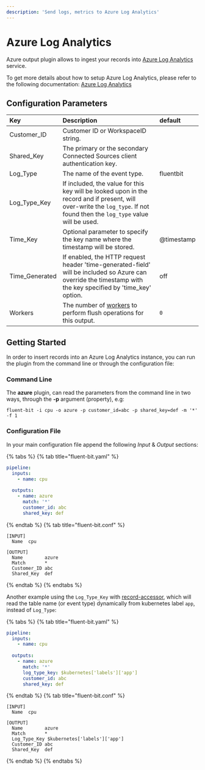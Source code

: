 ```yaml
---
description: 'Send logs, metrics to Azure Log Analytics'
---
```


# Azure Log Analytics

Azure output plugin allows to ingest your records into [Azure Log Analytics](https://azure.microsoft.com/en-us/services/log-analytics/) service.

To get more details about how to setup Azure Log Analytics, please refer to the following documentation: [Azure Log Analytics](https://docs.microsoft.com/en-us/azure/log-analytics/)

## Configuration Parameters

| Key | Description | default |
| :--- | :--- | :--- |
| Customer\_ID | Customer ID or WorkspaceID string. |  |
| Shared\_Key | The primary or the secondary Connected Sources client authentication key. |  |
| Log\_Type | The name of the event type. | fluentbit |
| Log_Type_Key | If included, the value for this key will be looked upon in the record and if present, will over-write the `log_type`. If not found then the `log_type` value will be used. | |
| Time\_Key | Optional parameter to specify the key name where the timestamp will be stored. | @timestamp |
| Time\_Generated | If enabled, the HTTP request header 'time-generated-field' will be included so Azure can override the timestamp with the key specified by 'time_key' option. | off |
| Workers | The number of [workers](../../administration/multithreading.md#outputs) to perform flush operations for this output. | `0` |

## Getting Started

In order to insert records into an Azure Log Analytics instance, you can run the plugin from the command line or through the configuration file:

### Command Line

The **azure** plugin, can read the parameters from the command line in two ways, through the **-p** argument \(property\), e.g:

```shell
fluent-bit -i cpu -o azure -p customer_id=abc -p shared_key=def -m '*' -f 1
```

### Configuration File

In your main configuration file append the following _Input_ & _Output_ sections:

{% tabs %}
{% tab title="fluent-bit.yaml" %}

```yaml
pipeline:
  inputs:
    - name: cpu
      
  outputs:
    - name: azure
      match: '*'
      customer_id: abc
      shared_key: def      
```

{% endtab %}
{% tab title="fluent-bit.conf" %}

```text
[INPUT]
  Name  cpu

[OUTPUT]
  Name        azure
  Match       *
  Customer_ID abc
  Shared_Key  def
```

{% endtab %}
{% endtabs %}

Another example using the `Log_Type_Key` with [record-accessor](https://docs.fluentbit.io/manual/administration/configuring-fluent-bit/classic-mode/record-accessor), which will read the table name (or event type) dynamically from kubernetes label `app`, instead of `Log_Type`:

{% tabs %}
{% tab title="fluent-bit.yaml" %}

```yaml
pipeline:
  inputs:
    - name: cpu
      
  outputs:
    - name: azure
      match: '*'
      log_type_key: $kubernetes['labels']['app']
      customer_id: abc
      shared_key: def      
```

{% endtab %}
{% tab title="fluent-bit.conf" %}

```text
[INPUT]
  Name  cpu

[OUTPUT]
  Name        azure
  Match       *
  Log_Type_Key $kubernetes['labels']['app']
  Customer_ID abc
  Shared_Key  def
```

{% endtab %}
{% endtabs %}